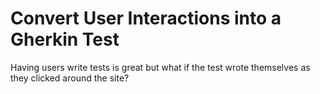 # Convert User Interactions into a Gherkin Test

Having users write tests is great but what if the test wrote themselves as they clicked around the site?

